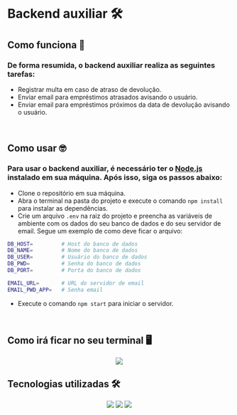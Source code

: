 # Backend auxiliar 🛠️

## Como funciona 🤔

### De forma resumida, o backend auxiliar realiza as seguintes tarefas:

- Registrar multa em caso de atraso de devolução.
- Enviar email para empréstimos atrasados avisando o usuário.
- Enviar email para empréstimos próximos da data de devolução avisando o usuário.

<br>

## Como usar 🤓

### Para usar o backend auxiliar, é necessário ter o [Node.js](https://nodejs.org/en/) instalado em sua máquina. Após isso, siga os passos abaixo:

- Clone o repositório em sua máquina.
- Abra o terminal na pasta do projeto e execute o comando `npm install` para instalar as dependências.
- Crie um arquivo `.env` na raiz do projeto e preencha as variáveis de ambiente com os dados do seu banco de dados e do seu servidor de email. Segue um exemplo de como deve ficar o arquivo:

```bash
DB_HOST=         # Host do banco de dados
DB_NAME=         # Nome do banco de dados
DB_USER=         # Usuário do banco de dados
DB_PWD=          # Senha do banco de dados
DB_PORT=         # Porta do banco de dados

EMAIL_URL=       # URL do servidor de email
EMAIL_PWD_APP=   # Senha email
```

- Execute o comando `npm start` para iniciar o servidor.

<br>

## Como irá ficar no seu terminal 🖥️

<p align="center">
<img src="https://user-images.githubusercontent.com/97262778/194789313-58726d12-a23a-47b8-b947-e003d125ed4e.png">
</p>

## Tecnologias utilizadas 🛠️

<p align="center">
<img src="https://img.shields.io/badge/-Node.js-339933?style=flat-square&logo=Node.js&logoColor=white">
<img src="https://img.shields.io/badge/-Nodemailer-CC3534?style=flat-square&logo=Nodemailer&logoColor=white">
<img src="https://img.shields.io/badge/-Mysql-4479A1?style=flat-square&logo=Mysql&logoColor=white">
</p>
